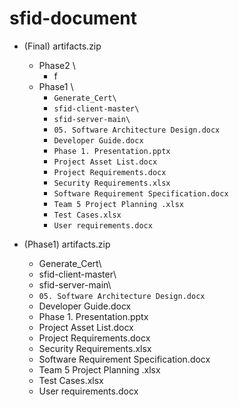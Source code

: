 # sfid-document


- (Final) artifacts.zip
  - Phase2 \
    - f
  - Phase1 \
    - `Generate_Cert\`
    - `sfid-client-master\`
    - `sfid-server-main\`
    - `05. Software Architecture Design.docx`
    - `Developer Guide.docx`
    - `Phase 1. Presentation.pptx`
    - `Project Asset List.docx`
    - `Project Requirements.docx`
    - `Security Requirements.xlsx`
    - `Software Requirement Specification.docx`
    - `Team 5 Project Planning .xlsx`
    - `Test Cases.xlsx`
    - `User requirements.docx`


- (Phase1) artifacts.zip 
  - Generate_Cert\
  - sfid-client-master\
  - sfid-server-main\
  - `05. Software Architecture Design.docx`
  - Developer Guide.docx
  - Phase 1. Presentation.pptx
  - Project Asset List.docx
  - Project Requirements.docx
  - Security Requirements.xlsx
  - Software Requirement Specification.docx
  - Team 5 Project Planning .xlsx
  - Test Cases.xlsx
  - User requirements.docx

